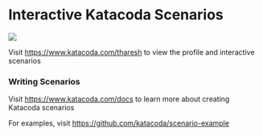 # Interactive Katacoda Scenarios

[![](http://shields.katacoda.com/katacoda/tharesh/count.svg)](https://www.katacoda.com/tharesh "Get your profile on Katacoda.com")

Visit https://www.katacoda.com/tharesh to view the profile and interactive scenarios

### Writing Scenarios
Visit https://www.katacoda.com/docs to learn more about creating Katacoda scenarios

For examples, visit https://github.com/katacoda/scenario-example
